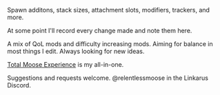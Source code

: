 Spawn additons, stack sizes, attachment slots, modifiers, trackers, and more.

At some point I'll record every change made and note them here.

A mix of QoL mods and difficulty increasing mods.
Aiming for balance in most things I edit.
Always looking for new ideas.

[Total Moose Experience](https://github.com/relentlessmoose/rm_Icarus_mods/blob/main/rm_Total_Moose_Experience_P.pak) is my all-in-one.

Suggestions and requests welcome.
@relentlessmoose in the Linkarus Discord.
